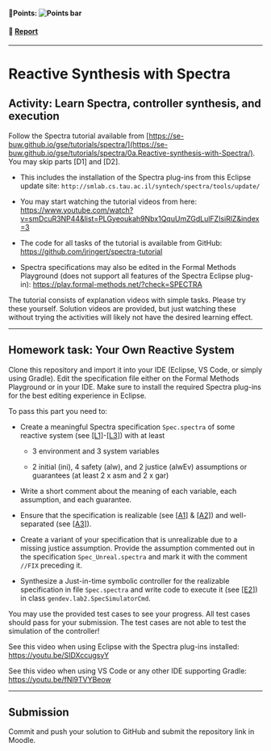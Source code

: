#### 💯Points: ![Points bar](../../blob/badges/.github/badges/points-bar.svg)

#### 📝 [Report](../../blob/badges/report.md)
---

# Reactive Synthesis with Spectra
## Activity: Learn Spectra, controller synthesis, and execution

Follow the Spectra tutorial available from [https://se-buw.github.io/gse/tutorials/spectra/](https://se-buw.github.io/gse/tutorials/spectra/0a.Reactive-synthesis-with-Spectra/). You may skip parts [D1] and [D2].

-   This includes the installation of the Spectra plug-ins from this
    Eclipse update site: `http://smlab.cs.tau.ac.il/syntech/spectra/tools/update/`

-   You may start watching the tutorial videos from here:
    <https://www.youtube.com/watch?v=smDcuR3NP44&list=PLGyeoukah9Nbx1QquUmZGdLulFZIsiRlZ&index=3>

-   The code for all tasks of the tutorial is available from GitHub:
    <https://github.com/jringert/spectra-tutorial>

-   Spectra specifications may also be edited in the Formal Methods Playground (does not support all features of the Spectra Eclipse plug-in):
    <https://play.formal-methods.net/?check=SPECTRA>

The tutorial consists of explanation videos with simple tasks. Please
try these yourself. Solution videos are provided, but just watching
these without trying the activities will likely not have the desired
learning effect.

---

## Homework task: Your Own Reactive System

Clone this repository and import it into your IDE (Eclipse, VS Code, or simply using Gradle). Edit the specification file either on the Formal Methods Playground or in your IDE.
Make sure to install the required Spectra plug-ins for the best editing experience in Eclipse.

To pass this part you need to:

-   Create a meaningful Spectra specification `Spec.spectra` of some
    reactive system (see
    [\[L1\]](https://www.youtube.com/watch?v=IVzfd3zz0jc&list=PLGyeoukah9Nbx1QquUmZGdLulFZIsiRlZ&index=3)-[\[L3\]](https://www.youtube.com/watch?v=9uTs4wD45JA&list=PLGyeoukah9Nbx1QquUmZGdLulFZIsiRlZ&index=15))
    with at least

    -   3 environment and 3 system variables

    -   2 initial (ini), 4 safety (alw), and 2 justice (alwEv)
        assumptions or guarantees (at least 2 x asm and 2 x gar)

-   Write a short comment about the meaning of each variable, each
    assumption, and each guarantee.

-   Ensure that the specification is realizable (see
    [\[A1\]](https://www.youtube.com/watch?v=0v85VNP2Ngw&list=PLGyeoukah9Nbx1QquUmZGdLulFZIsiRlZ&index=5)
    &
    [\[A2\]](https://www.youtube.com/watch?v=p9qB3NtsS48&list=PLGyeoukah9Nbx1QquUmZGdLulFZIsiRlZ&index=11))
    and well-separated (see
    [\[A3\]](https://www.youtube.com/watch?v=UlPtJUccy6E&list=PLGyeoukah9Nbx1QquUmZGdLulFZIsiRlZ&index=17)).

-   Create a variant of your specification that is unrealizable due to a
    missing justice assumption. Provide the assumption commented out in
    the specification `Spec_Unreal.spectra` and mark it with the comment
    `//FIX` preceding it.

-   Synthesize a Just-in-time symbolic controller for the realizable
    specification in file `Spec.spectra` and write code to execute it (see
    [\[E2\]](https://www.youtube.com/watch?v=Zu-EL3fSeIM&list=PLGyeoukah9Nbx1QquUmZGdLulFZIsiRlZ&index=13))
    in class `gendev.lab2.SpecSimulatorCmd`.

You may use the provided test cases to see your progress. All test cases
should pass for your submission. The test cases are not able to test the
simulation of the controller!

See this video when using Eclipse with the Spectra plug-ins installed: <https://youtu.be/SIDXccugsyY>

See this video when using VS Code or any other IDE supporting Gradle: <https://youtu.be/fNl9TVYBeow>

---

## Submission
Commit and push your solution to GitHub and submit the repository link in Moodle.
